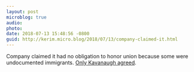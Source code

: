 ```yaml
---
layout: post
microblog: true
audio: 
photo: 
date: 2018-07-13 15:48:56 -0800
guid: http://kerim.micro.blog/2018/07/13/company-claimed-it.html
---
```

Company claimed it had no obligation to honor 
union because some were undocumented immigrants. [Only Kavanaugh agreed](http://www.jwj.org/to-brett-kavanaugh-and-donald-trump-immigrants-have-no-rights).
